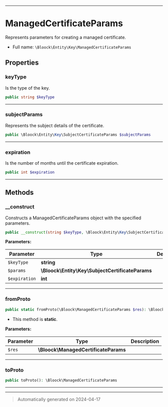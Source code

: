 ***

# ManagedCertificateParams

Represents parameters for creating a managed certificate.



* Full name: `\Bloock\Entity\Key\ManagedCertificateParams`



## Properties


### keyType

Is the type of the key.

```php
public string $keyType
```






***

### subjectParams

Represents the subject details of the certificate.

```php
public \Bloock\Entity\Key\SubjectCertificateParams $subjectParams
```






***

### expiration

Is the number of months until the certificate expiration.

```php
public int $expiration
```






***

## Methods


### __construct

Constructs a ManagedCertificateParams object with the specified parameters.

```php
public __construct(string $keyType, \Bloock\Entity\Key\SubjectCertificateParams $params, int $expiration): mixed
```








**Parameters:**

| Parameter | Type | Description |
|-----------|------|-------------|
| `$keyType` | **string** |  |
| `$params` | **\Bloock\Entity\Key\SubjectCertificateParams** |  |
| `$expiration` | **int** |  |





***

### fromProto



```php
public static fromProto(\Bloock\ManagedCertificateParams $res): \Bloock\Entity\Key\ManagedCertificateParams
```



* This method is **static**.




**Parameters:**

| Parameter | Type | Description |
|-----------|------|-------------|
| `$res` | **\Bloock\ManagedCertificateParams** |  |





***

### toProto



```php
public toProto(): \Bloock\ManagedCertificateParams
```












***


***
> Automatically generated on 2024-04-17
